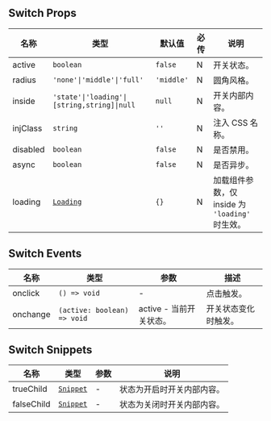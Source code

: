 ## Switch Props

| 名称     | 类型                                                            | 默认值     | 必传 | 说明                                            |
| -------- | --------------------------------------------------------------- | ---------- | ---- | ----------------------------------------------- |
| active   | `boolean`                                                       | `false`    | N    | 开关状态。                                      |
| radius   | `'none'\|'middle'\|'full'`                                      | `'middle'` | N    | 圆角风格。                                      |
| inside   | `'state'\|'loading'\|[string,string]\|null`                     | `null`     | N    | 开关内部内容。                                  |
| injClass | `string`                                                        | `''`       | N    | 注入 CSS 名称。                                 |
| disabled | `boolean`                                                       | `false`    | N    | 是否禁用。                                      |
| async    | `boolean`                                                       | `false`    | N    | 是否异步。                                      |
| loading  | [`Loading`](https://stdf.design/components?nav=loading&tab=1) | `{}`       | N    | 加载组件参数，仅 inside 为 `'loading'` 时生效。 |

## Switch Events

| 名称     | 类型                        | 参数                    | 描述                 |
| -------- | --------------------------- | ----------------------- | -------------------- |
| onclick  | `() => void`                | -                       | 点击触发。           |
| onchange | `(active: boolean) => void` | active - 当前开关状态。 | 开关状态变化时触发。 |

## Switch Snippets

| 名称       | 类型                                                                | 参数 | 说明                       |
| ---------- | ------------------------------------------------------------------- | ---- | -------------------------- |
| trueChild  | [`Snippet`](https://svelte.dev/docs/svelte/snippet#Typing-snippets) | -    | 状态为开启时开关内部内容。 |
| falseChild | [`Snippet`](https://svelte.dev/docs/svelte/snippet#Typing-snippets) | -    | 状态为关闭时开关内部内容。 |

